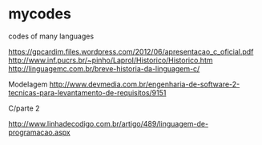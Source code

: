 # mycodes
codes of many languages

https://gpcardim.files.wordpress.com/2012/06/apresentacao_c_oficial.pdf
http://www.inf.pucrs.br/~pinho/LaproI/Historico/Historico.htm
http://linguagemc.com.br/breve-historia-da-linguagem-c/

Modelagem
http://www.devmedia.com.br/engenharia-de-software-2-tecnicas-para-levantamento-de-requisitos/9151

C/parte 2

http://www.linhadecodigo.com.br/artigo/489/linguagem-de-programacao.aspx
